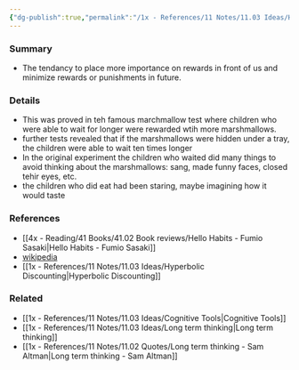 ```yaml
---
{"dg-publish":true,"permalink":"/1x - References/11 Notes/11.03 Ideas/Hyperbolic discounting - minimizing future rewards and delayed gratification/","title":"Hyperbolic discounting - minimizing future rewards and delayed gratification","noteIcon":"","created":"2023-01-14T23:48:51.000+03:00","updated":"2024-02-14T20:18:29.980+03:00"}
---
```



### Summary
- The tendancy to place more importance on rewards in front of us and minimize rewards or punishments in future.

### Details
- This was proved in teh famous marchmallow test where children  who were able to wait for longer were rewarded wtih more marshmallows.
- further tests revealed that if the marshmallows were hidden under a tray, the children were able to wait ten times longer
- In the original experiment the children who waited did many things to avoid thinking about the marshmallows: sang, made funny faces, closed tehir eyes, etc.
- the children who did eat had been staring, maybe imagining how it would taste

### References
- [[4x - Reading/41 Books/41.02 Book reviews/Hello Habits - Fumio Sasaki\|Hello Habits - Fumio Sasaki]]
- [wikipedia](https://en.wikipedia.org/wiki/Stanford_marshmallow_experiment)
- [[1x - References/11 Notes/11.03 Ideas/Hyperbolic Discounting\|Hyperbolic Discounting]]

### Related
- [[1x - References/11 Notes/11.03 Ideas/Cognitive Tools\|Cognitive Tools]]
- [[1x - References/11 Notes/11.03 Ideas/Long term thinking\|Long term thinking]]
- [[1x - References/11 Notes/11.02 Quotes/Long term thinking - Sam Altman\|Long term thinking - Sam Altman]]